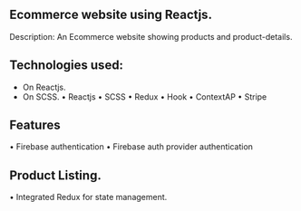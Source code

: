 ## Ecommerce website using Reactjs.

Description:
An Ecommerce website showing products and product-details.

## Technologies used:


- On Reactjs.
- On SCSS.
• Reactjs
• SCSS
• Redux
• Hook
• ContextAP
• Stripe


## Features
• Firebase authentication
• Firebase auth provider authentication

## Product Listing.
• Integrated Redux for state management.


